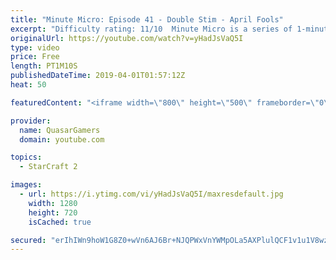 ```yaml
---
title: "Minute Micro: Episode 41 - Double Stim - April Fools"
excerpt: "Difficulty rating: 11/10  Minute Micro is a series of 1-minute videos explaining how to perform common micro techniques. This episode is on double stimming.  Explanation: https://www.reddit.com/r/starcraft/comments/b81mai/stim_the_new_beam_weapon/?  twitch.tv/Quasarprintf"
originalUrl: https://youtube.com/watch?v=yHadJsVaQ5I
type: video
price: Free
length: PT1M10S
publishedDateTime: 2019-04-01T01:57:12Z
heat: 50

featuredContent: "<iframe width=\"800\" height=\"500\" frameborder=\"0\" src=\"https://www.youtube.com/embed/yHadJsVaQ5I\" allow=\"accelerometer; autoplay; encrypted-media; gyroscope; picture-in-picture\" allowfullscreen></iframe>"

provider:
  name: QuasarGamers
  domain: youtube.com

topics:
  - StarCraft 2

images:
  - url: https://i.ytimg.com/vi/yHadJsVaQ5I/maxresdefault.jpg
    width: 1280
    height: 720
    isCached: true

secured: "erIhIWn9hoW1G8Z0+wVn6AJ6Br+NJQPWxVnYWMpOLa5AXPlulQCF1v1u1V8wzmc77PpXruXACAEqI1i+fd3WO+ofSgY97sY4LpLHNZJedtCUuUoeJB3cvAgqDiMTn68blV5K20kE6I1yeZjgra1lqoMLrhzYI0h5jCwgmuESAUgHFyjiP39UgbH8jsGwwTMdfL3dtSK7uRkz3SWra6+IynKS0LTaW3eaOdv/1AgWX7s3P6yZWyQ8t/LPmqgyKWZOR/ZU7/AvJdQw/vBBK+rUgkyKKlyz2+3kZFeaNFD0GDHoPGreIwx3hos4g/Qkts0uz94T7KzwsDegQ2XczXmVMT1i2XIhprDbXOsY/ixNytpOgk/N6U85MWLOXVB2Ad0DXAOTrSMEweaicEPZTFNdUOa0hu/1I4Tsjs5F7h8/ox8=;IUfy8VJGn1vqt/LE6SSSvQ=="
---
```


